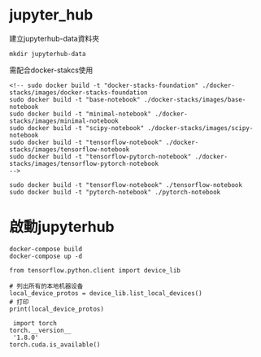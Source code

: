# jupyter_hub

建立jupyterhub-data資料夾
```
mkdir jupyterhub-data
```
需配合docker-stakcs使用
```
<!-- sudo docker build -t "docker-stacks-foundation" ./docker-stacks/images/docker-stacks-foundation
sudo docker build -t "base-notebook" ./docker-stacks/images/base-notebook
sudo docker build -t "minimal-notebook" ./docker-stacks/images/minimal-notebook
sudo docker build -t "scipy-notebook" ./docker-stacks/images/scipy-notebook
sudo docker build -t "tensorflow-notebook" ./docker-stacks/images/tensorflow-notebook 
sudo docker build -t "tensorflow-pytorch-notebook" ./docker-stacks/images/tensorflow-pytorch-notebook 
-->

sudo docker build -t "tensorflow-notebook" ./tensorflow-notebook
sudo docker build -t "pytorch-notebook" ./pytorch-notebook
```

<!-- ```
docker run --gpus all -it -p 8888:8888 tensorflow-notebook
docker run --gpus all -it -p 7777:8888 pytorch-notebook
``` -->
# 啟動jupyterhub
```
docker-compose build
docker-compose up -d
```
```
from tensorflow.python.client import device_lib

# 列出所有的本地机器设备
local_device_protos = device_lib.list_local_devices()
# 打印
print(local_device_protos)
```
```
 import torch   
torch.__version__
 '1.8.0'   
torch.cuda.is_available()
```